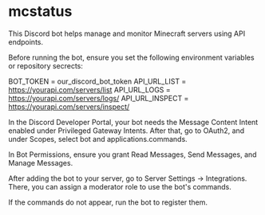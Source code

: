 # mcstatus

This Discord bot helps manage and monitor Minecraft servers using API endpoints.

Before running the bot, ensure you set the following environment variables or repository secrects:

BOT_TOKEN = our_discord_bot_token
API_URL_LIST = https://yourapi.com/servers/list
API_URL_LOGS = https://yourapi.com/servers/logs/
API_URL_INSPECT = https://yourapi.com/servers/inspect/

In the Discord Developer Portal, your bot needs the Message Content Intent enabled under Privileged Gateway Intents. After that, go to OAuth2, and under Scopes, select bot and applications.commands.

In Bot Permissions, ensure you grant Read Messages, Send Messages, and Manage Messages.

After adding the bot to your server, go to Server Settings → Integrations. There, you can assign a moderator role to use the bot's commands.

If the commands do not appear, run the bot to register them.
